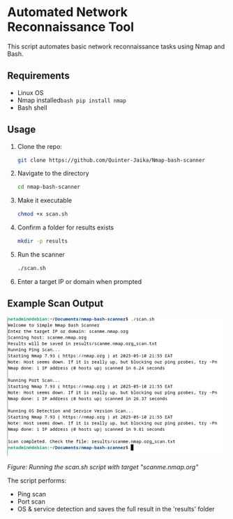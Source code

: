 # Automated Network Reconnaissance Tool

This script automates basic network reconnaissance tasks using Nmap and Bash.

## Requirements
- Linux OS
- Nmap installed```bash pip install nmap```
- Bash shell

## Usage
1. Clone the repo:
	```bash
	git clone https://github.com/Quinter-Jaika/Nmap-bash-scanner
	 ```
2. Navigate to the directory
	```bash
	cd nmap-bash-scanner
	```
3. Make it executable
	```bash
	chmod +x scan.sh
	```
4. Confirm a folder for results exists
	```bash
	mkdir -p results
	```
5.  Run the scanner
	```bash
	./scan.sh
	```
6. Enter a target IP or domain when prompted

## Example Scan Output
![Example Scan Output](output.png)

*Figure: Running the scan.sh script with target "scanme.nmap.org"*

The script performs:
- Ping scan
- Port scan
- OS & service detection and saves the full result in the 'results' folder
